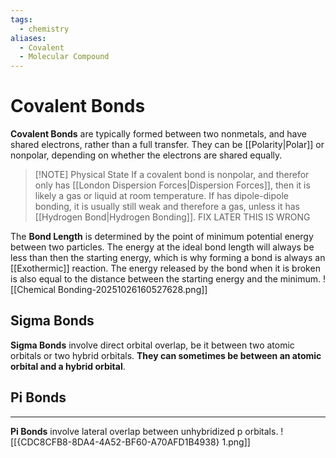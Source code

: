 ```yaml
---
tags:
  - chemistry
aliases:
  - Covalent
  - Molecular Compound
---
```

# Covalent Bonds
**Covalent Bonds** are typically formed between two nonmetals, and have shared electrons, rather than a full transfer. They can be [[Polarity|Polar]] or nonpolar, depending on whether the electrons are shared equally. 

> [!NOTE] Physical State
> If a covalent bond is nonpolar, and therefor only has [[London Dispersion Forces|Dispersion Forces]], then it is likely a gas or liquid at room temperature. If has dipole-dipole bonding, it is usually still weak and therefore a gas, unless it has [[Hydrogen Bond|Hydrogen Bonding]]. FIX LATER THIS IS WRONG

The **Bond Length** is determined by the point of minimum potential energy between two particles. The energy at the ideal bond length will always be less than then the starting energy, which is why forming a bond is always an [[Exothermic]] reaction. The energy released by the bond when it is broken is also equal to the distance between the starting energy and the minimum. 
![[Chemical Bonding-20251026160527628.png]]

## Sigma Bonds
**Sigma Bonds** involve direct orbital overlap, be it between two atomic orbitals or two hybrid orbitals. **They can sometimes be between an atomic orbital and a hybrid orbital**. 
## Pi Bonds
****
**Pi Bonds** involve lateral overlap between unhybridized p orbitals. 
![[{CDC8CFB8-8DA4-4A52-BF60-A70AFD1B4938} 1.png]]